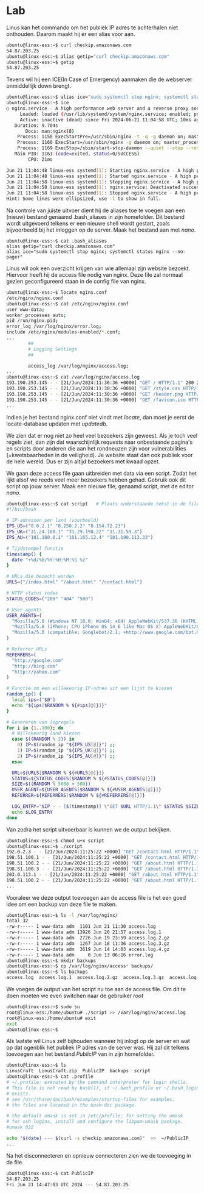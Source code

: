 # Lab <!-- {docsify-ignore} -->
Linus kan het commando om het publiek IP adres te achterhalen niet onthouden. Daarom maakt hij er een alias voor aan. 

```bash
ubuntu@linux-ess:~$ curl checkip.amazonaws.com
54.87.203.25
ubuntu@linux-ess:~$ alias getip="curl checkip.amazonaws.com"
ubuntu@linux-ess:~$ getip
54.87.203.25
```



Tevens wil hij een ICE(In Case of Emergency) aanmaken die de webserver onmiddellijk down brengt.

```bash
ubuntu@linux-ess:~$ alias ice="sudo systemctl stop nginx; systemctl status nginx --no-pager"
ubuntu@linux-ess:~$ ice
○ nginx.service - A high performance web server and a reverse proxy server
     Loaded: loaded (/usr/lib/systemd/system/nginx.service; enabled; preset: enabled)
     Active: inactive (dead) since Fri 2024-06-21 11:04:58 UTC; 10ms ago
   Duration: 9.704s
       Docs: man:nginx(8)
    Process: 1158 ExecStartPre=/usr/sbin/nginx -t -q -g daemon on; master_process on; (code=exited, status=0/SUCCESS)
    Process: 1160 ExecStart=/usr/sbin/nginx -g daemon on; master_process on; (code=exited, status=0/SUCCESS)
    Process: 1169 ExecStop=/sbin/start-stop-daemon --quiet --stop --retry QUIT/5 --pidfile /run/nginx.pid (code=exited, status=0/SUCCESS)
   Main PID: 1161 (code=exited, status=0/SUCCESS)
        CPU: 21ms

Jun 21 11:04:48 linux-ess systemd[1]: Starting nginx.service - A high performance web server and a reverse prox…erver...
Jun 21 11:04:48 linux-ess systemd[1]: Started nginx.service - A high performance web server and a reverse proxy server.
Jun 21 11:04:58 linux-ess systemd[1]: Stopping nginx.service - A high performance web server and a reverse prox…erver...
Jun 21 11:04:58 linux-ess systemd[1]: nginx.service: Deactivated successfully.
Jun 21 11:04:58 linux-ess systemd[1]: Stopped nginx.service - A high performance web server and a reverse proxy server.
Hint: Some lines were ellipsized, use -l to show in full.
```



Na controle van juiste uitvoer dient hij de aliases toe te voegen aan een (nieuw) bestand genaamd .bash_aliases in zijn homefolder. Dit bestand wordt uitgevoerd telkens er een nieuwe shell wordt gestart, zoals bijvoorbeeld bij het inloggen op de server. Maak het bestand aan met *nano*.

```
ubuntu@linux-ess:~$ cat .bash_aliases
alias getip="curl checkip.amazonaws.com"
alias ice="sudo systemctl stop nginx; systemctl status nginx --no-pager"
```



Linus wil ook een overzicht krijgen van wie allemaal zijn website bezoekt. Hiervoor heeft hij de access file nodig van nginx. Deze file zal normaal gezien geconfigureerd staan in de config file van nginx.

```bash
ubuntu@linux-ess:~$ locate nginx.conf
/etc/nginx/nginx.conf
ubuntu@linux-ess:~$ cat /etc/nginx/nginx.conf
user www-data;
worker_processes auto;
pid /run/nginx.pid;
error_log /var/log/nginx/error.log;
include /etc/nginx/modules-enabled/*.conf;
...
        ##
        # Logging Settings
        ##

        access_log /var/log/nginx/access.log;
...
ubuntu@linux-ess:~$ cat /var/log/nginx/access.log
193.190.253.145 - - [21/Jun/2024:11:30:36 +0000] "GET / HTTP/1.1" 200 2039 "-" "Mozilla/5.0 (Windows NT 10.0; Win64; x64) AppleWebKit/537.36 (KHTML, like Gecko) Chrome/126.0.0.0 Safari/537.36"
193.190.253.145 - - [21/Jun/2024:11:30:36 +0000] "GET /style.css HTTP/1.1" 304 0 "http://54.87.203.25/" "Mozilla/5.0 (Windows NT 10.0; Win64; x64) AppleWebKit/537.36 (KHTML, like Gecko) Chrome/126.0.0.0 Safari/537.36"
193.190.253.145 - - [21/Jun/2024:11:30:36 +0000] "GET /header.png HTTP/1.1" 304 0 "http://54.87.203.25/style.css" "Mozilla/5.0 (Windows NT 10.0; Win64; x64) AppleWebKit/537.36 (KHTML, like Gecko) Chrome/126.0.0.0 Safari/537.36"
193.190.253.145 - - [21/Jun/2024:11:30:36 +0000] "GET /favicon.ico HTTP/1.1" 404 196 "http://54.87.203.25/" "Mozilla/5.0 (Windows NT 10.0; Win64; x64) AppleWebKit/537.36 (KHTML, like Gecko) Chrome/126.0.0.0 Safari/537.36"
...
```



Indien je het bestand nginx.conf niet vindt met *locate*, dan moet je eerst de locate-database updaten met *updatedb*.



We zien dat er nog niet zo heel veel bezoekers zijn geweest. Als je toch veel regels ziet, dan zijn dat waarschijnlijk requests naar onbestaande pagina's en scripts door anderen die aan het rondneuzen zijn voor vulnerabilities (=kwetsbaarheden in de veiligheid). Je website staat dan ook publiek voor de hele wereld. Dus er zijn altijd bezoekers met kwaad opzet.



We gaan deze access file gaan uitbreiden met data via een script. Zodat het lijkt alsof we reeds veel meer bezoekers hebben gehad. Gebruik ook dit script op jouw server. Maak een nieuwe file, genaamd script, met de editor *nano*.

```bash
ubuntu@linux-ess:~$ cat script   # Plaats onderstaande tekst in de file
#!/bin/bash

# IP-adressen per land (voorbeeld)
IPS_US=("8.0.2.1" "8.250.2.2" "8.154.72.23")
IPS_UK=("31.24.100.1" "31.29.198.22" "31.31.59.3")
IPS_AU=("101.160.0.1" "101.165.12.4" "101.190.113.33")

# Tijdstempel functie
timestamp() {
  date "+%d/%b/%Y:%H:%M:%S %z"
}

# URLs die bezocht worden
URLS=("/index.html" "/about.html" "/contact.html")

# HTTP status codes
STATUS_CODES=("200" "404" "500")

# User agents
USER_AGENTS=(
  "Mozilla/5.0 (Windows NT 10.0; Win64; x64) AppleWebKit/537.36 (KHTML, like Gecko) Chrome/91.0.4472.124 Safari/537.36"
  "Mozilla/5.0 (iPhone; CPU iPhone OS 14_6 like Mac OS X) AppleWebKit/605.1.15 (KHTML, like Gecko) Version/14.0 Mobile/15E148 Safari/604.1"
  "Mozilla/5.0 (compatible; Googlebot/2.1; +http://www.google.com/bot.html)"
)

# Referrer URLs
REFERRERS=(
  "http://google.com"
  "http://bing.com"
  "http://yahoo.com"
)

# Functie om een willekeurig IP-adres uit een lijst te kiezen
random_ip() {
  local ips=("$@")
  echo "${ips[$RANDOM % ${#ips[@]}]}"
}

# Genereren van logregels
for i in {1..100}; do
  # Willekeurig land kiezen
  case $((RANDOM % 3)) in
    0) IP=$(random_ip "${IPS_US[@]}") ;;
    1) IP=$(random_ip "${IPS_UK[@]}") ;;
    2) IP=$(random_ip "${IPS_AU[@]}") ;;
  esac

  URL=${URLS[$RANDOM % ${#URLS[@]}]}
  STATUS=${STATUS_CODES[$RANDOM % ${#STATUS_CODES[@]}]}
  SIZE=$((RANDOM % 5000 + 500))
  USER_AGENT=${USER_AGENTS[$RANDOM % ${#USER_AGENTS[@]}]}
  REFERRER=${REFERRERS[$RANDOM % ${#REFERRERS[@]}]}

  LOG_ENTRY="$IP - - [$(timestamp)] \"GET $URL HTTP/1.1\" $STATUS $SIZE \"$REFERRER\" \"$USER_AGENT\""
  echo $LOG_ENTRY
done
```



Van zodra het script uitvoerbaar is kunnen we de output bekijken.

```bash
ubuntu@linux-ess:~$ chmod u+x script
ubuntu@linux-ess:~$ ./script
192.0.2.3 - - [21/Jun/2024:11:25:22 +0000] "GET /contact.html HTTP/1.1" 404 3077 "http://yahoo.com" "Mozilla/5.0 (Windows NT 10.0; Win64; x64) AppleWebKit/537.36 (KHTML, like Gecko) Chrome/91.0.4472.124 Safari/537.36"
198.51.100.1 - - [21/Jun/2024:11:25:22 +0000] "GET /contact.html HTTP/1.1" 200 2660 "http://bing.com" "Mozilla/5.0 (compatible; Googlebot/2.1; +http://www.google.com/bot.html)"
198.51.100.2 - - [21/Jun/2024:11:25:22 +0000] "GET /about.html HTTP/1.1" 500 5369 "http://google.com" "Mozilla/5.0 (compatible; Googlebot/2.1; +http://www.google.com/bot.html)"
198.51.100.3 - - [21/Jun/2024:11:25:22 +0000] "GET /about.html HTTP/1.1" 200 4020 "http://google.com" "Mozilla/5.0 (compatible; Googlebot/2.1; +http://www.google.com/bot.html)"
203.0.113.1 - - [21/Jun/2024:11:25:22 +0000] "GET /about.html HTTP/1.1" 200 3695 "http://yahoo.com" "Mozilla/5.0 (iPhone; CPU iPhone OS 14_6 like Mac OS X) AppleWebKit/605.1.15 (KHTML, like Gecko) Version/14.0 Mobile/15E148 Safari/604.1"
198.51.100.2 - - [21/Jun/2024:11:25:22 +0000] "GET /about.html HTTP/1.1" 200 3553 "http://yahoo.com" "Mozilla/5.0 (compatible; Googlebot/2.1; +http://www.google.com/bot.html)"
...

```



Vooraleer we deze output toevoegen aan de access file is het een goed idee om een backup van deze file te maken.

```bash
ubuntu@linux-ess:~$ ls -l /var/log/nginx/
total 32
-rw-r----- 1 www-data adm  1101 Jun 21 11:30 access.log
-rw-r----- 1 www-data adm 13926 Jun 20 21:57 access.log.1
-rw-r----- 1 www-data adm  2726 Jun 19 23:59 access.log.2.gz
-rw-r----- 1 www-data adm  1267 Jun 18 11:36 access.log.3.gz
-rw-r----- 1 www-data adm  3619 Jun 14 14:03 access.log.4.gz
-rw-r----- 1 www-data adm     0 Jun 13 06:16 error.log
ubuntu@linux-ess:~$ mkdir backups
ubuntu@linux-ess:~$ cp /var/log/nginx/access* backups/
ubuntu@linux-ess:~$ ls backups
access.log  access.log.1  access.log.2.gz  access.log.3.gz  access.log.4.gz  authorized_keys.backup
```



We voegen de output van het script nu toe aan de access file. Om dit te doen moeten we even switchen naar de gebruiker *root*

```bash
ubuntu@linux-ess:~$ sudo su
root@linux-ess:/home/ubuntu# ./script >> /var/log/nginx/access.log
root@linux-ess:/home/ubuntu# exit
exit
ubuntu@linux-ess:~$
```



Als laatste wil Linus zelf bijhouden wanneer hij inlogt op de server en wat op dat ogenblik het publiek IP adres van de server was. Hij zal dit telkens toevoegen aan het bestand *PublicIP* van in zijn homefolder.

```bash
ubuntu@linux-ess:~$ ls
LinusCraft  LinusCraft.zip  PublicIP  backups  script
ubuntu@linux-ess:~$ cat .profile
# ~/.profile: executed by the command interpreter for login shells.
# This file is not read by bash(1), if ~/.bash_profile or ~/.bash_login
# exists.
# see /usr/share/doc/bash/examples/startup-files for examples.
# the files are located in the bash-doc package.

# the default umask is set in /etc/profile; for setting the umask
# for ssh logins, install and configure the libpam-umask package.
#umask 022

echo "$(date) --- $(curl -s checkip.amazonaws.com)"  >>  ~/PublicIP
...

```



Na het disconnecteren en opnieuw connecteren zien we de toevoeging in de file.

```bash
ubuntu@linux-ess:~$ cat PublicIP
54.87.203.25
Fri Jun 21 14:47:03 UTC 2024 --- 54.87.203.25
```

